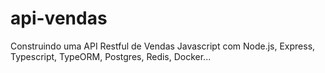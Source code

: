 # api-vendas
Construindo uma API Restful de Vendas Javascript com Node.js, Express, Typescript, TypeORM, Postgres, Redis, Docker...
